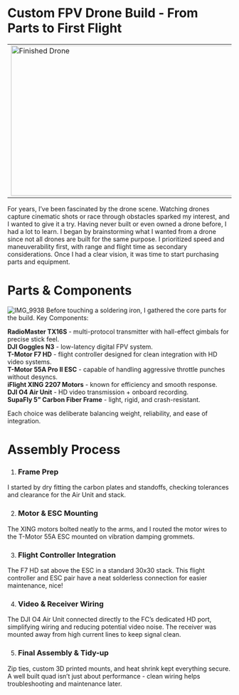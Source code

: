 # Custom FPV Drone Build - From Parts to First Flight
<table align="center">
  <tr>
    <td>
      <img src="https://github.com/user-attachments/assets/41a91c4a-aa20-416a-8e03-896d3797085f" alt="Finished Drone" width="600" height="338">
    </td>
    <td>
      <img src="https://github.com/user-attachments/assets/121ef716-b179-4fc7-9722-37cfce5dfef0" alt="Flying footage from drone!" >
    </td>
  </tr>
</table>
For years, I’ve been fascinated by the drone scene. Watching drones capture cinematic shots or race through obstacles sparked my interest, and I wanted to give it a try. Having never built or even owned a drone before, I had a lot to learn. I began by brainstorming what I wanted from a drone since not all drones are built for the same purpose. I prioritized speed and maneuverability first, with range and flight time as secondary considerations. Once I had a clear vision, it was time to start purchasing parts and equipment.


# Parts & Components
![IMG_9938](https://github.com/user-attachments/assets/d99e876b-3964-4325-861e-4833d4d48c05)
Before touching a soldering iron, I gathered the core parts for the build.
Key Components:

**RadioMaster TX16S** - multi-protocol transmitter with hall-effect gimbals for precise stick feel.  
**DJI Goggles N3** - low-latency digital FPV system.  
**T-Motor F7 HD** - flight controller designed for clean integration with HD video systems.  
**T-Motor 55A Pro II ESC** - capable of handling aggressive throttle punches without desyncs.  
**iFlight XING 2207 Motors** - known for efficiency and smooth response.  
**DJI O4 Air Unit** - HD video transmission + onboard recording.  
**SupaFly 5” Carbon Fiber Frame** - light, rigid, and crash-resistant.  

Each choice was deliberate balancing weight, reliability, and ease of integration.

# Assembly Process
1. ### Frame Prep  
I started by dry fitting the carbon plates and standoffs, checking tolerances and clearance for the Air Unit and stack.

2. ### Motor & ESC Mounting  
The XING motors bolted neatly to the arms, and I routed the motor wires to the T-Motor 55A ESC mounted on vibration damping grommets.

3. ### Flight Controller Integration  
The F7 HD sat above the ESC in a standard 30x30 stack. This flight controller and ESC pair have a neat solderless connection for easier maintenance, nice!

4. ### Video & Receiver Wiring  
The DJI O4 Air Unit connected directly to the FC’s dedicated HD port, simplifying wiring and reducing potential video noise. The receiver was mounted away from high current lines to keep signal clean.

5. ### Final Assembly & Tidy-up  
Zip ties, custom 3D printed mounts, and heat shrink kept everything secure. A well built quad isn’t just about performance - clean wiring helps troubleshooting and maintenance later.
